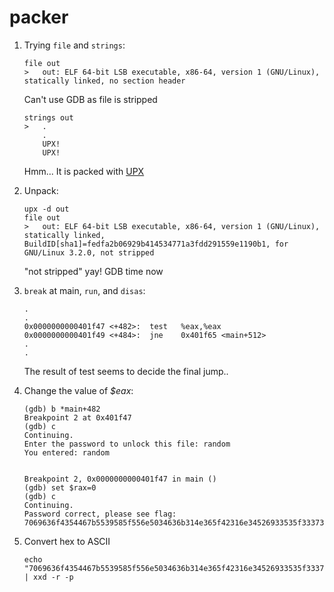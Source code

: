 # packer

1. Trying `file` and `strings`:

    ```shell
    file out
    >   out: ELF 64-bit LSB executable, x86-64, version 1 (GNU/Linux), statically linked, no section header
    ```

    Can't use GDB as file is stripped

    ```shell
    strings out
    >   .
        .
        UPX!
        UPX!
    ```

    Hmm... It is packed with [UPX](https://linux.die.net/man/1/upx)

2. Unpack:

    ```shell
    upx -d out
    file out
    >   out: ELF 64-bit LSB executable, x86-64, version 1 (GNU/Linux), statically linked, BuildID[sha1]=fedfa2b06929b414534771a3fdd291559e1190b1, for GNU/Linux 3.2.0, not stripped
    ```

    "not stripped" yay! GDB time now

3. `break` at main, `run`, and `disas`:

    ```gdb
    .
    .
    0x0000000000401f47 <+482>:  test   %eax,%eax
    0x0000000000401f49 <+484>:  jne    0x401f65 <main+512>
    .
    .
    ```

    The result of test seems to decide the final jump..

4. Change the value of *$eax*:

    ```gdb
    (gdb) b *main+482
    Breakpoint 2 at 0x401f47
    (gdb) c
    Continuing.
    Enter the password to unlock this file: random
    You entered: random


    Breakpoint 2, 0x0000000000401f47 in main ()
    (gdb) set $rax=0
    (gdb) c
    Continuing.
    Password correct, please see flag: 7069636f4354467b5539585f556e5034636b314e365f42316e34526933535f33373161613966667d
    ```

5. Convert hex to ASCII

    ```shell
    echo "7069636f4354467b5539585f556e5034636b314e365f42316e34526933535f33373161613966667d" | xxd -r -p
    ```
